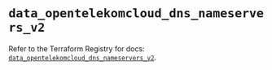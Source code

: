 # `data_opentelekomcloud_dns_nameservers_v2`

Refer to the Terraform Registry for docs: [`data_opentelekomcloud_dns_nameservers_v2`](https://registry.terraform.io/providers/opentelekomcloud/opentelekomcloud/1.36.7/docs/data-sources/dns_nameservers_v2).
